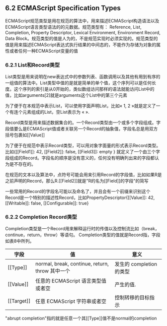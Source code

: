 ## 6.2 ECMAScript Specification Types

ECMAScript规范类型是用在规范的算法中，用来描述ECMAScript构造语法以及ECMAScript语言类型语法的的元数据。规范类型有： Reference, List, Completion, Property Descriptor, Lexical Environment, Environment Record, Data Block。规范类型的值是人为的，不是规范实现时必须实现的。规范类型的值是用来描述ECMAScript表达式执行结果的中间态的，不能作为存储为对象的属性或者任何一种ECMAScript变量的值

### 6.2.1 List和Record类型
List类型是用来说明在new表达式中的参数列表、函数调用以及其他有用到有序的一组值的算法中。List类型中值的是就是简单的单个值，这个序列可以是任何长度。这个序列的索引是从0开始的，类似数组访问那样的语法就能访问List中的值，比如arguments[2]就是arguments这个List中的第三个元素  

为了便于在本规范中表示List，可以使用字面声明List，比如« 1, 2 »就是定义了一个有连个元素组成的List，空List表示为 « ».  

Record类型是用来描述数据集合的。一个Record类型由一个或多个字段组成。字段值要么是ECMAScript值或者关联另一个Record的抽象值，字段名总是用双方括号包裹如[[Value]]  

为了便于在规范中表示Record类型，可以用对象字面量的形式表示Record类型。比如{[[Field1]]: 42, [[Field2]]: false, [[Field3]]: empty } 就定义了一个由三个字段组成的Record。字段名的顺序是没有意义的，任何没有明确列出来的字段都认为是不存在的。  

在规范的文本以及算法中，点符号可能会用来引用Record的字段值，比如如果R是之前声明的Record，那么R.[[Field2]]就是"R的名为[[Field]]的字段"的简写  

一些常用的Record的字段名可能以及命名了，并且会有一个前缀来识别这个Record是一个特别的描述性Record，比如PropertyDescriptor{[[Value]]: 42, [[Writable]]: false, [[Configurable]]: true}

### 6.2.2 Completion Record类型

Completion类型是一个Record用来解释运行时的传值以及控制流比如（break，continue，return，throw）等语句。
Completion类型的值就是Record指，字段如表8中所列。


字段 | 值 | 意义
| --- | --- | --- |
| [[Type]] |  normal, break, continue, return, throw 其中一个 | 发生的 completion 的类型| 
| [[Value]] | 任意的 ECMAScript 语言类型值或者空 | 产生的值. |
| [[Target]] | 任意 ECMAScript 字符串或者空 | 控制转移的目标指示 |

"abrupt completion"指的就是任意一个其[[Type]]值不是normal的completion